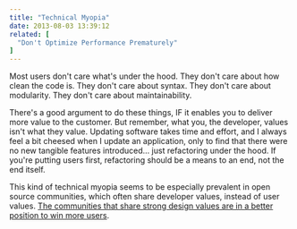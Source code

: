 ```yaml
---
title: "Technical Myopia"
date: 2013-08-03 13:39:12
related: [
  "Don't Optimize Performance Prematurely"
]
---
```


  Most users don't care what's under the hood. They don't care about how clean the code is. They don't care about syntax. They don't care about modularity. They don't care about maintainability.

  There's a good argument to do these things, IF it enables you to deliver more value to the customer. But remember, what you, the developer, values isn't what they value. Updating software takes time and effort, and I always feel a bit cheesed when I update an application, only to find that there were no new tangible features introduced… just refactoring under the hood. If you're putting users first, refactoring should be a means to an end, not the end itself.

  This kind of technical myopia seems to be especially prevalent in open source communities, which often share developer values, instead of user values. [The communities that share strong design values are in a better position to win more users](http://bryanbraun.com/2012/10/25/open-source-community-embraces-designers-most-wins).
